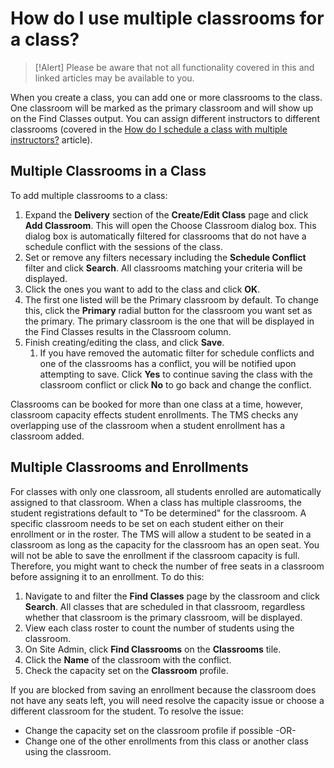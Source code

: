 # How do I use multiple classrooms for a class?

> [!Alert] Please be aware that not all functionality covered in this and linked articles may be available to you.

When you create a class, you can add one or more classrooms to the class. One classroom will be marked as the primary classroom and will show up on the Find Classes output. You can assign different instructors to different classrooms (covered in the [How do I schedule a class with multiple instructors?](../instructors/schedule-class-with-multiple-instructors.md) article).

## Multiple Classrooms in a Class
To add multiple classrooms to a class: 
1. Expand the **Delivery** section of the **Create/Edit Class** page and click **Add Classroom**. This will open the Choose Classroom dialog box. This dialog box is automatically filtered for classrooms that do not have a schedule conflict with the sessions of the class. 
1. Set or remove any filters necessary including the **Schedule Conflict** filter and click **Search**. All classrooms matching your criteria will be displayed. 
1. Click the ones you want to add to the class and click **OK**. 
1. The first one listed will be the Primary classroom by default. To change this, click the **Primary** radial button for the classroom you want set as the primary. The primary classroom is the one that will be displayed in the Find Classes results in the Classroom column.
1. Finish creating/editing the class, and click **Save**. 
     1. If you have removed the automatic filter for schedule conflicts and one of the classrooms has a conflict, you will be notified upon attempting to save. Click **Yes** to continue saving the class with the classroom conflict or click **No** to go back and change the conflict. 
     
Classrooms can be booked for more than one class at a time, however, classroom capacity effects student enrollments. The TMS checks any overlapping use of the classroom when a student enrollment has a classroom added. 

## Multiple Classrooms and Enrollments
For classes with only one classroom, all students enrolled are automatically assigned to that classroom. When a class has multiple classrooms, the student registrations default to "To be determined" for the classroom. A specific classroom needs to be set on each student either on their enrollment or in the roster. The TMS will allow a student to be seated in a classroom as long as the capacity for the classroom has an open seat. You will not be able to save the enrollment if the classroom capacity is full. Therefore, you might want to check the number of free seats in a classroom before assigning it to an enrollment. To do this:
1.  Navigate to and filter the **Find Classes** page by the classroom and click **Search**. All classes that are scheduled in that classroom, regardless whether that classroom is the primary classroom, will be displayed. 
1. View each class roster to count the number of students using the classroom.
1. On Site Admin, click **Find Classrooms** on the **Classrooms** tile.
1. Click the **Name** of the classroom with the conflict.
1. Check the capacity set on the **Classroom** profile.

If you are blocked from saving an enrollment because the classroom does not have any seats left, you will need resolve the capacity issue or choose a different classroom for the student. To resolve the issue:
- Change the capacity set on the classroom profile if possible -OR- 
- Change one of the other enrollments from this class or another class using the classroom. 
